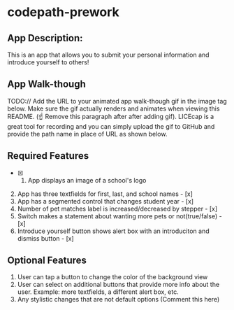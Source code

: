 # codepath-prework

## App Description: 
This is an app that allows you to submit your personal information and introduce yourself to others!

## App Walk-though
TODO:// Add the URL to your animated app walk-though gif in the image tag below. Make sure the gif actually renders and animates when viewing this README. (☝️ Remove this paragraph after after adding gif). LICEcap is a great tool for recording and you can simply upload the gif to GitHub and provide the path name in place of URL as shown below.

## Required Features
* [x] 1. App displays an image of a school's logo
2. App has three textfields for first, last, and school names - [x]
3. App has a segmented control that changes student year - [x]
4. Number of pet matches label is increased/decreased by stepper - [x]
5. Switch makes a statement about wanting more pets or not(true/false) - [x]
6. Introduce yourself button shows alert box with an introduciton and dismiss button - [x]

## Optional Features
1. User can tap a button to change the color of the background view
3. User can select on additional buttons that provide more info about the user. Example: more textfields, a different alert box, etc.
4. Any stylistic changes that are not default options (Comment this here)
